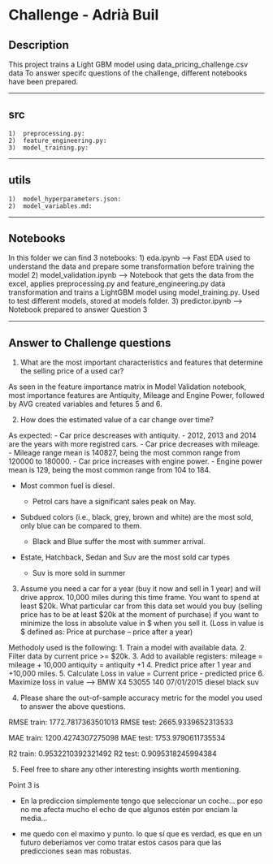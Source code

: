 # Challenge - Adrià Buil

## Description   
This project trains a Light GBM model using data_pricing_challenge.csv data
To answer specifc questions of the challenge, different notebooks have been prepared.

---------------------------------------------------------------------------------------------------------------


## src

	1)	preprocessing.py:
	2) 	feature_engineering.py:
	3)	model_training.py:




--------------------------------------------------------------------------------------------------------------


## utils

	1)	model_hyperparameters.json:
	2)	model_variables.md:



---------------------------------------------------------------------------------------------------------------

## Notebooks

In this folder we can find 3 notebooks:
	1) 	eda.ipynb --> Fast EDA used to understand the data and prepare some transformation before training the model
	2) model_validation.ipynb --> Notebook that gets the data from the excel, applies preprocessing.py and feature_engineering.py data transformation and trains a LightGBM model using model_training.py.
		Used to test different models, stored at models folder.
	3) predictor.ipynb --> Notebook prepared to answer Question 3


---------------------------------------------------------------------------------------------------------------

## Answer to Challenge questions

1) What are the most important characteristics and features that determine the selling price of a
used car?

As seen in the feature importance matrix in Model Validation notebook, most importance features are Antiquity, Mileage and Engine Power, followed by AVG created variables and fetures 5 and 6.

2) How does the estimated value of a car change over time?

As expected:
    - Car price descreases with antiquity.
        - 2012, 2013 and 2014 are the years with more registred cars.
    - Car price decreases with mileage.
        - Mileage range mean is 140827, being the most common range from 120000 to 180000.
    - Car price increases with engine power.
        - Engine power mean is 129, being the most common range from 104 to 184.

- Most common fuel is diesel.
    - Petrol cars have a significant sales peak on May.

- Subdued colors (i.e., black, grey, brown and white) are the most sold, only blue can be compared to them.
    - Black and Blue suffer the most with summer arrival.
        
- Estate, Hatchback, Sedan and Suv are the most sold car types
    - Suv is more sold in summer



3. Assume you need a car for a year (buy it now and sell in 1 year) and will drive approx. 10,000 miles during this time frame. You want to spend at least $20k.
What particular car from this data set would you buy (selling price has to be at least $20k at the moment of purchase) if you want to minimize the loss in absolute value in $ when you sell it. (Loss in value is $ defined as: Price at purchase – price after a year)

Methodoly used is the following:
	1. Train a model with available data.
	2. Filter data by current price >= $20k.
	3. Add to available registers:
		mileage = mileage + 10,000
		antiquity = antiquity +1
	4. Predict price after 1 year and +10,000 miles.
	5. Calculate Loss in value = Current price - predicted price
	6. Maximize loss in value --> BMW	X4	53055	140	07/01/2015	diesel	black	suv	

4. Please share the out-of-sample accuracy metric for the model you used to answer the above questions.

RMSE train: 1772.7817363501013
RMSE test: 2665.9339652313533

MAE train: 1200.4274307275098
MAE test: 1753.9790611735534

R2 train: 0.9532210392321492
R2 test: 0.9095318245994384

5. Feel free to share any other interesting insights worth mentioning.

Point 3 is 


- En la prediccion simplemente tengo que seleccionar un coche... por eso no me afecta mucho el echo de que algunos estén por enciam la media...

- me quedo con el maximo y punto. lo que sí que es verdad, es que en un futuro deberiamos ver como tratar estos casos para que las predicciones sean mas robustas.